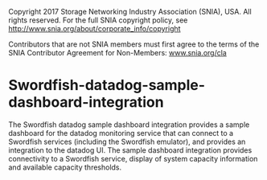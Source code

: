 Copyright 2017 Storage Networking Industry Association (SNIA), USA. All rights reserved. For the full SNIA copyright policy, see http://www.snia.org/about/corporate_info/copyright

Contributors that are not SNIA members must first agree to the terms of the SNIA Contributor Agreement for Non-Members:  www.snia.org/cla 

# Swordfish-datadog-sample-dashboard-integration
The Swordfish datadog sample dashboard integration provides a sample dashboard for the datadog monitoring service that can connect to a Swordfish services (including the Swordfish emulator), and provides an integration to the datadog UI. The sample dashboard integration provides connectivity to a Swordfish service, display of system capacity information and available capacity thresholds.
